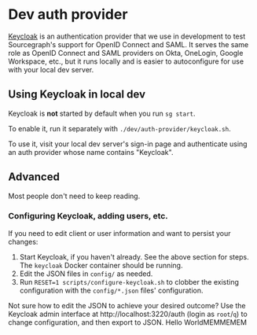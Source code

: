 # Dev auth provider

[Keycloak](https://www.keycloak.org) is an authentication provider that we use in development to test Sourcegraph's support for OpenID Connect and SAML. It serves the same role as OpenID Connect and SAML providers on Okta, OneLogin, Google Workspace, etc., but it runs locally and is easier to autoconfigure for use with your local dev server.

## Using Keycloak in local dev

Keycloak is **not** started by default when you run `sg start`.

To enable it, run it separately with `./dev/auth-provider/keycloak.sh`.

To use it, visit your local dev server's sign-in page and authenticate using an auth provider whose name contains "Keycloak".

## Advanced

Most people don't need to keep reading.

### Configuring Keycloak, adding users, etc.

If you need to edit client or user information and want to persist your changes:

1.  Start Keycloak, if you haven't already. See the above section for steps. The `keycloak` Docker container should be running.
1.  Edit the JSON files in `config/` as needed.
1.  Run `RESET=1 scripts/configure-keycloak.sh` to clobber the existing configuration with the `config/*.json` files' configuration.

Not sure how to edit the JSON to achieve your desired outcome? Use the Keycloak admin interface at http://localhost:3220/auth (login as `root`/`q`) to change configuration, and then export to JSON.
Hello WorldMEMMEMEM
